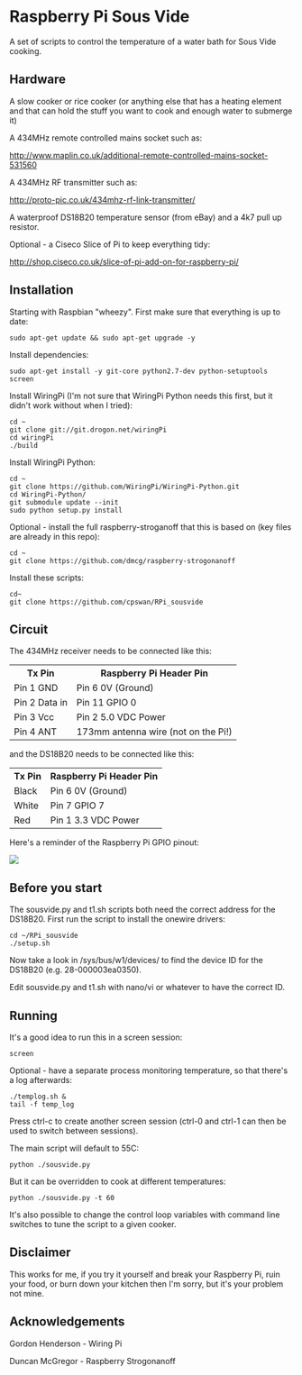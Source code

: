 Raspberry Pi Sous Vide
======================

A set of scripts to control the temperature of a water bath for Sous Vide cooking.

Hardware
--------

A slow cooker or rice cooker (or anything else that has a heating element and that can hold the stuff you want to cook and enough water to submerge it)

A 434MHz remote controlled mains socket such as:

http://www.maplin.co.uk/additional-remote-controlled-mains-socket-531560

A 434MHz RF transmitter such as:

http://proto-pic.co.uk/434mhz-rf-link-transmitter/

A waterproof DS18B20 temperature sensor (from eBay) and a 4k7 pull up resistor.

Optional - a Ciseco Slice of Pi to keep everything tidy:

http://shop.ciseco.co.uk/slice-of-pi-add-on-for-raspberry-pi/

Installation
------------

Starting with Raspbian "wheezy". First make sure that everything is up to date:

    sudo apt-get update && sudo apt-get upgrade -y
    
Install dependencies:

    sudo apt-get install -y git-core python2.7-dev python-setuptools screen
    
Install WiringPi (I'm not sure that WiringPi Python needs this first, but it didn't work without when I tried):

    cd ~
    git clone git://git.drogon.net/wiringPi
    cd wiringPi
    ./build
    
Install WiringPi Python:

    cd ~
    git clone https://github.com/WiringPi/WiringPi-Python.git
    cd WiringPi-Python/
    git submodule update --init
    sudo python setup.py install
    
Optional - install the full raspberry-stroganoff that this is based on (key files are already in this repo):

    cd ~
    git clone https://github.com/dmcg/raspberry-strogonanoff
    
Install these scripts:

    cd~
    git clone https://github.com/cpswan/RPi_sousvide
    
Circuit
-------

The 434MHz receiver needs to be connected like this:

<table>
<tr><th>Tx Pin</th><th>Raspberry Pi Header Pin</th></tr>
<tr><td>Pin 1 GND</td><td>Pin 6 0V (Ground)</td></tr> 
<tr><td>Pin 2 Data in</td><td>Pin 11 GPIO 0</td></tr> 
<tr><td>Pin 3 Vcc</td><td>Pin 2 5.0 VDC Power</td></tr> 
<tr><td>Pin 4 ANT</td><td>173mm antenna wire (not on the Pi!)</td></tr> 
</table>

and the DS18B20 needs to be connected like this:

<table>
<tr><th>Tx Pin</th><th>Raspberry Pi Header Pin</th></tr>
<tr><td>Black</td><td>Pin 6 0V (Ground)</td></tr> 
<tr><td>White</td><td>Pin 7 GPIO 7</td></tr> 
<tr><td>Red</td><td>Pin 1 3.3 VDC Power</td></tr> 
</table>

Here's a reminder of the Raspberry Pi GPIO pinout:

![](http://pi4j.com/images/p1header-large.png)

Before you start
----------------

The sousvide.py and t1.sh scripts both need the correct address for the DS18B20. First run the script to install the onewire drivers:

    cd ~/RPi_sousvide
    ./setup.sh
    
Now take a look in /sys/bus/w1/devices/ to find the device ID for the DS18B20 (e.g. 28-000003ea0350).

Edit sousvide.py and t1.sh with nano/vi or whatever to have the correct ID.

Running
-------

It's a good idea to run this in a screen session:

    screen
    
Optional - have a separate process monitoring temperature, so that there's a log afterwards:

    ./templog.sh &
    tail -f temp_log

Press ctrl-c to create another screen session (ctrl-0 and ctrl-1 can then be used to switch between sessions).
    
The main script will default to 55C:

    python ./sousvide.py
    
But it can be overridden to cook at different temperatures:

    python ./sousvide.py -t 60
    
It's also possible to change the control loop variables with command line switches to tune the script to a given cooker.


Disclaimer
----------

This works for me, if you try it yourself and break your Raspberry Pi, ruin your food, or burn down your kitchen then I'm sorry, but it's your problem not mine.

Acknowledgements
----------------

Gordon Henderson - Wiring Pi

Duncan McGregor - Raspberry Strogonanoff
